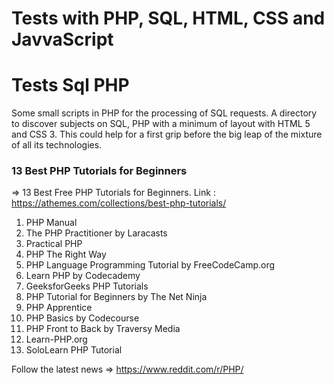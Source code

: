 # Tests with PHP, SQL, HTML, CSS and JavvaScript

# Tests Sql PHP

Some small scripts in PHP for the processing of SQL requests. 
A directory to discover subjects on SQL, PHP with a minimum of layout with HTML 5 and CSS 3. 
This could help for a first grip before the big leap of the mixture of all its technologies.

### 13 Best PHP Tutorials for Beginners

=> 13 Best Free PHP Tutorials for Beginners.
Link : https://athemes.com/collections/best-php-tutorials/

1. PHP Manual
2. The PHP Practitioner by Laracasts
3. Practical PHP
4. PHP The Right Way
5. PHP Language Programming Tutorial by FreeCodeCamp.org
6. Learn PHP by Codecademy
7. GeeksforGeeks PHP Tutorials
8. PHP Tutorial for Beginners by The Net Ninja
9. PHP Apprentice
10. PHP Basics by Codecourse
11. PHP Front to Back by Traversy Media
12. Learn-PHP.org
13. SoloLearn PHP Tutorial

Follow the latest news
=> https://www.reddit.com/r/PHP/
